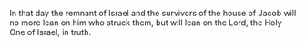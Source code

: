In that day the remnant of Israel and the survivors of the house of Jacob will no more lean on him who struck them, but will lean on the Lord, the Holy One of Israel, in truth.
